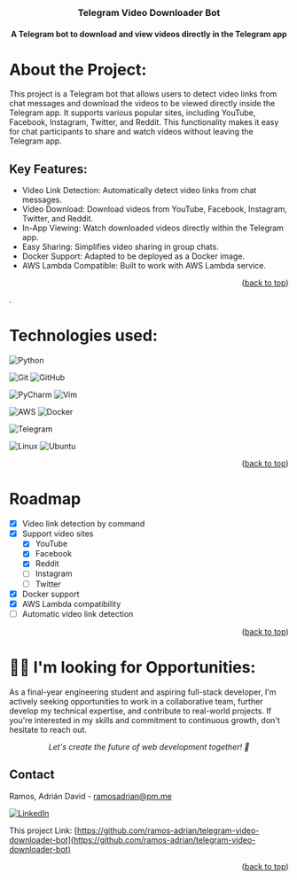 <a name="readme-top"></a>
<!-- PROJECT LOGO -->

<br />

<div align="center">
<h3 align="center">Telegram Video Downloader Bot</h3>
<h4 align="center">A Telegram bot to download and view videos directly in the Telegram app</h4>
</div>

# About the Project:
This project is a Telegram bot that allows users to detect video links from chat messages and download the videos to be viewed directly inside the Telegram app. It supports various popular sites, including YouTube, Facebook, Instagram, Twitter, and Reddit. This functionality makes it easy for chat participants to share and watch videos without leaving the Telegram app.

## Key Features:
* Video Link Detection: Automatically detect video links from chat messages.
* Video Download: Download videos from YouTube, Facebook, Instagram, Twitter, and Reddit.
* In-App Viewing: Watch downloaded videos directly within the Telegram app.
* Easy Sharing: Simplifies video sharing in group chats.
* Docker Support: Adapted to be deployed as a Docker image.
* AWS Lambda Compatible: Built to work with AWS Lambda service.

<p align="right">(<a href="#readme-top">back to top</a>)</p>.

# Technologies used:
![Python](https://img.shields.io/static/v1?style=for-the-badge&message=Python&color=3776AB&logo=Python&logoColor=FFFFFF&label=)  

![Git](https://img.shields.io/badge/git-%23F05033.svg?style=for-the-badge&logo=git&logoColor=white) ![GitHub](https://img.shields.io/badge/github-%23121011.svg?style=for-the-badge&logo=github&logoColor=white)

![PyCharm](https://img.shields.io/badge/pycharm-143?style=for-the-badge&logo=pycharm&logoColor=black&color=black&labelColor=green)
![Vim](https://img.shields.io/badge/VIM-%2311AB00.svg?style=for-the-badge&logo=vim&logoColor=white)

![AWS](https://img.shields.io/badge/AWS-%23FF9900.svg?style=for-the-badge&logo=amazon-aws&logoColor=white)
![Docker](https://img.shields.io/badge/docker-%230db7ed.svg?style=for-the-badge&logo=docker&logoColor=white)  

![Telegram](https://img.shields.io/badge/Telegram-2CA5E0?style=for-the-badge&logo=telegram&logoColor=white)  

![Linux](https://img.shields.io/badge/Linux-FCC624?style=for-the-badge&logo=linux&logoColor=black) ![Ubuntu](https://img.shields.io/badge/Ubuntu-E95420?style=for-the-badge&logo=ubuntu&logoColor=white)

<p align="right">(<a href="#readme-top">back to top</a>)</p>

<!-- ROADMAP -->
# Roadmap

- [x] Video link detection by command
- [x] Support video sites
  - [x] YouTube
  - [x] Facebook
  - [x] Reddit
  - [ ] Instagram
  - [ ] Twitter
- [x] Docker support
- [x] AWS Lambda compatibility
- [ ] Automatic video link detection

<p align="right">(<a href="#readme-top">back to top</a>)</p>

# 👨‍💻 I'm looking for Opportunities:
As a final-year engineering student and aspiring full-stack developer, I'm actively seeking opportunities to work in a collaborative team, further develop my technical expertise, and contribute to real-world projects. If you're interested in my skills and commitment to continuous growth, don't hesitate to reach out.

<p align="center"><cite>Let's create the future of web development together! 🚀</cite></p>

<!-- CONTACT -->
## Contact

Ramos, Adrián David - ramosadrian@pm.me

[![LinkedIn](https://img.shields.io/badge/linkedin-%230077B5.svg?style=for-the-badge&logo=linkedin&logoColor=white)](https://www.linkedin.com/in/adrian-david-ramos/)

This project Link: [https://github.com/ramos-adrian/telegram-video-downloader-bot](https://github.com/ramos-adrian/telegram-video-downloader-bot)

<p align="right">(<a href="#readme-top">back to top</a>)</p>

<!-- MARKDOWN LINKS & IMAGES -->
<!-- https://www.markdownguide.org/basic-syntax/#reference-style-links -->
[linkedin-shield]: https://img.shields.io/badge/-LinkedIn-black.svg?style=for-the-badge&logo=linkedin&colorB=555
[linkedin-url]: https://linkedin.com/in/othneildrew